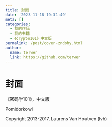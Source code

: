 ```yaml
---
title: 封面
date: '2023-11-18 19:31:49'
meta: []
categories:
  - 我的作品
  - 我的书籍
  - 《crypto101》中文版
permalink: /post/cover-zndohy.html
author:
  name: terwer
  link: https://github.com/terwer
---
```



<!-- more -->




# 封面

《密码学101》，中文版

Pomidorkowi

Copyright 2013-2017, Laurens Van Houtven (lvh)
